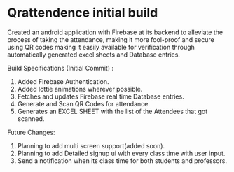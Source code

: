 # Qrattendence initial build
Created an android application with Firebase at its backend to alleviate the process of taking the attendance, making it more fool-proof and secure using QR codes making it easily available for verification through automatically generated excel sheets and Database entries.

Build Specifications (Initial Commit) :
1. Added Firebase Authentication.
2. Added lottie animations wherever possible.
3. Fetches and updates Firebase real time Database entries.
4. Generate and Scan QR Codes for attendance.
5. Generates an EXCEL SHEET with the list of the Attendees that got scanned.

Future Changes:
1. Planning to add multi screen support(added soon).
2. Planning to add Detailed signup ui with every class time with user input.
3. Send a notification when its class time for both students and professors.

